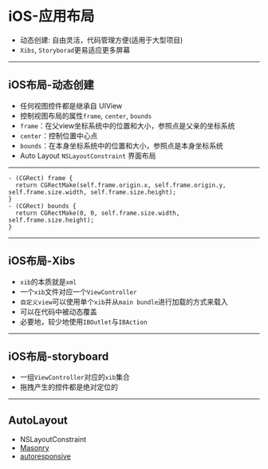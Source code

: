 # iOS-应用布局

- 动态创建: 自由灵活，代码管理方便(适用于大型项目)
- `Xibs`, `Storyborad`更易适应更多屏幕

- - -

## iOS布局-动态创建

- 任何视图控件都是继承自 UIView
- 控制视图布局的属性`frame`, `center`, `bounds`
- `frame`：在父view坐标系统中的位置和大小，参照点是父亲的坐标系统
- `center`：控制位置中心点
- `bounds`：在本身坐标系统中的位置和大小，参照点是本身坐标系统
- Auto Layout `NSLayoutConstraint` 界面布局

- - -

```objc
- (CGRect) frame {
  return CGRectMake(self.frame.origin.x, self.frame.origin.y, self.frame.size.width, self.frame.size.height);
}
- (CGRect) bounds {
  return CGRectMake(0, 0, self.frame.size.width, self.frame.size.height);
}
```

- - -

## iOS布局-Xibs

- `xib`的本质就是`xml`
- 一个`xib`文件对应一个`ViewController`
- `自定义view`可以使用单个`xib`并从`main bundle`进行加载的方式来载入
- 可以在代码中被动态覆盖
- 必要地，较少地使用`IBOutlet`与`IBAction`

- - -

## iOS布局-storyboard

- 一组`ViewController`对应的`xib`集合
- 拖拽产生的控件都是绝对定位的

- - -

## AutoLayout

- NSLayoutConstraint
- [Masonry](https://github.com/SnapKit/Masonry)
- [autoresponsive](https://xudafeng.github.io/autoresponsive-react)
